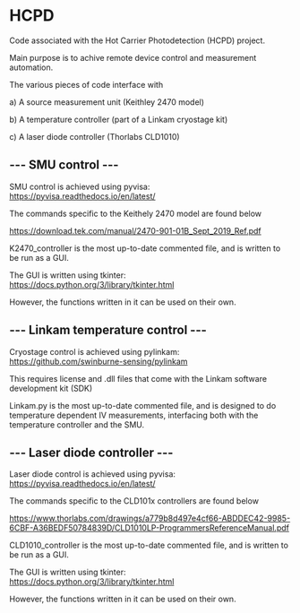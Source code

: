 # HCPD

Code associated with the Hot Carrier Photodetection (HCPD) project.

Main purpose is to achive remote device control and measurement automation.

The various pieces of code interface with

a) A source measurement unit (Keithley 2470 model)

b) A temperature controller (part of a Linkam cryostage kit)

c) A laser diode controller (Thorlabs CLD1010)

## --- SMU control ---
SMU control is achieved using pyvisa: https://pyvisa.readthedocs.io/en/latest/

The commands specific to the Keithely 2470 model are found below

https://download.tek.com/manual/2470-901-01B_Sept_2019_Ref.pdf

K2470_controller is the most up-to-date commented file, and is written to be run as a GUI.

The GUI is written using tkinter: https://docs.python.org/3/library/tkinter.html

However, the functions written in it can be used on their own. 

## --- Linkam temperature control ---

Cryostage control is achieved using pylinkam: https://github.com/swinburne-sensing/pylinkam

This requires license and .dll files that come with the Linkam software development kit (SDK)

Linkam.py is the most up-to-date commented file, and is designed to do temperature dependent IV measurements, interfacing both with the temperature controller and the SMU.

## --- Laser diode controller --- 

Laser diode control is achieved using pyvisa: https://pyvisa.readthedocs.io/en/latest/

The commands specific to the CLD101x controllers are found below 

https://www.thorlabs.com/drawings/a779b8d497e4cf66-ABDDEC42-9985-6CBF-A36BEDF50784839D/CLD1010LP-ProgrammersReferenceManual.pdf

CLD1010_controller is the most up-to-date commented file, and is written to be run as a GUI.

The GUI is written using tkinter: https://docs.python.org/3/library/tkinter.html

However, the functions written in it can be used on their own. 

